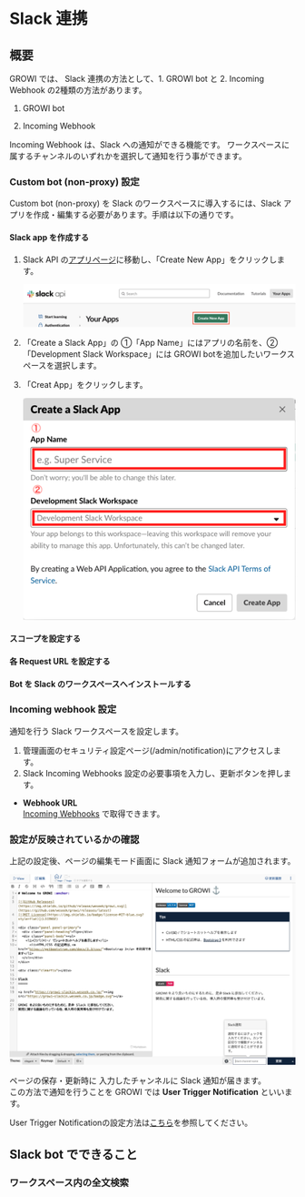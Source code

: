 # Slack 連携

## 概要

GROWI では、 Slack 連携の方法として、1. GROWI bot と 2. Incoming Webhook の2種類の方法があります。

1. GROWI bot

    <!-- TODO: GW-5376 作成した図を用いて、botの概要を記述する -->

2. Incoming Webhook  

Incoming Webhook は、Slack への通知ができる機能です。
ワークスペースに属するチャンネルのいずれかを選択して通知を行う事ができます。

### Custom bot (non-proxy) 設定

Custom bot (non-proxy) を Slack のワークスペースに導入するには、Slack アプリを作成・編集する必要があります。手順は以下の通りです。

#### Slack app を作成する

1. Slack API の[アプリページ](https://api.slack.com/apps)に移動し、「Create New App」をクリックします。

    ![slack-custom-bot1](./images/slack-custom-bot1.png)

2. 「Create a Slack App」の ①「App Name」にはアプリの名前を、②「Development Slack Workspace」には
GROWI botを追加したいワークスペースを選択します。

3. 「Creat App」をクリックします。

    ![slack-custom-bot2](./images/slack-custom-bot2.png)


#### スコープを設定する
<!-- TODO: GW-5332 スコープの設定方法を記述する(日本語) -->

#### 各 Request URL を設定する
<!-- TODO: GW-5336 スラッシュコマンドなど各RequestURLのセット方法を記述(日本語) -->

#### Bot を Slack のワークスペースへインストールする
<!-- TODO: GW-5337 botをslackにインストールできるところまで記述(日本語) -->


<!-- ### Official bot 設定 -->


<!-- ### Custom bot (with-proxy) 設定 -->


### Incoming webhook 設定
<!-- TODO: GW-5372 「Slack/Mattermost への通知」の内容を適切なタイトルの下に移動させる -->
通知を行う Slack ワークスペースを設定します。

1. 管理画面のセキュリティ設定ページ(/admin/notification)にアクセスします。
2. Slack Incoming Webhooks 設定の必要事項を入力し、更新ボタンを押します。

- **Webhook URL**  
[Incoming Webhooks](https://slack.com/services/new/incoming-webhook) で取得できます。

### 設定が反映されているかの確認

上記の設定後、ページの編集モード画面に Slack 通知フォームが追加されます。  

![slack1](./images/slack1.png)

ページの保存・更新時に 入力したチャンネルに Slack 通知が届きます。  
この方法で通知を行うことを GROWI では **User Trigger Notification** といいます。

User Trigger Notificationの設定方法は[こちら](../management-cookbook/external-notification.html#user-trigger-notification-設定)を参照してください。

## Slack bot でできること

### ワークスペース内の全文検索
<!-- TODO: GW-5375 全文検索の方法を記述(日本語) -->

<!-- ### 複数ワークスペースの横断検索 (TBD) -->


<!-- ### Slack ログの記録 (TBD) -->